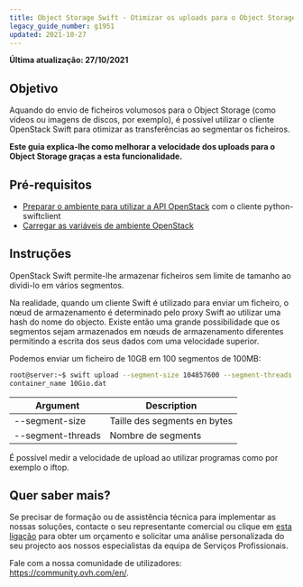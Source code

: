 ```yaml
---
title: Object Storage Swift - Otimizar os uploads para o Object Storage
legacy_guide_number: g1951
updated: 2021-10-27
---
```


**Última atualização: 27/10/2021**
  
## Objetivo

Aquando do envio de ficheiros volumosos para o Object Storage (como vídeos ou imagens de discos, por exemplo), é possível utilizar o cliente OpenStack Swift para otimizar as transferências ao segmentar os ficheiros.

**Este guia explica-lhe como melhorar a velocidade dos uploads para o Object Storage graças a esta funcionalidade.**


## Pré-requisitos

- [Preparar o ambiente para utilizar a API OpenStack](/pages/public_cloud/compute/prepare_the_environment_for_using_the_openstack_api) com o cliente python-swiftclient
- [Carregar as variáveis de ambiente OpenStack](/pages/public_cloud/compute/loading_openstack_environment_variables)

## Instruções

OpenStack Swift permite-lhe armazenar ficheiros sem limite de tamanho ao dividi-lo em vários segmentos.

Na realidade, quando um cliente Swift é utilizado para enviar um ficheiro, o nœud de armazenamento é determinado pelo proxy Swift ao utilizar uma hash do nome do objecto.
Existe então uma grande possibilidade que os segmentos sejam armazenados em nœuds de armazenamento diferentes permitindo a escrita dos seus dados com uma velocidade superior.

Podemos enviar um ficheiro de 10GB em 100 segmentos de 100MB:

```bash
root@server:~$ swift upload --segment-size 104857600 --segment-threads 100
container_name 10Gio.dat
```

|Argument|Description|
|---|---|
|--segment-size|Taille des segments en bytes|
|--segment-threads|Nombre de segments|


É possível medir a velocidade de upload ao utilizar programas como por exemplo o iftop.

## Quer saber mais?

Se precisar de formação ou de assistência técnica para implementar as nossas soluções, contacte o seu representante comercial ou clique em [esta ligação](https://www.ovhcloud.com/pt/professional-services/) para obter um orçamento e solicitar uma análise personalizada do seu projecto aos nossos especialistas da equipa de Serviços Profissionais.

Fale com a nossa comunidade de utilizadores: <https://community.ovh.com/en/>.
